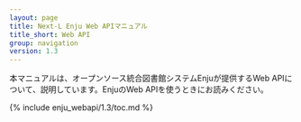 ```yaml
---
layout: page
title: Next-L Enju Web APIマニュアル
title_short: Web API
group: navigation
version: 1.3
---
```

本マニュアルは、オープンソース統合図書館システムEnjuが提供するWeb APIについて、説明しています。EnjuのWeb APIを使うときにお読みください。

{% include enju_webapi/1.3/toc.md %}
